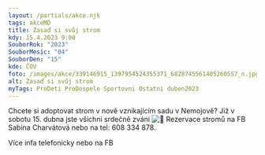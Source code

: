 ```yaml
---
layout: /partials/akce.njk
tags: akceMD
title: Zasaď si svůj strom
kdy: 15.4.2023 9:00
SouborRok: "2023"
SouborMesic: "04"
SouborDen: "15"
kde: ČOV
foto: /images/akce/339146915_1397954524355371_6828745561405260557_n.jpg
alt: Zasaď si svůj strom
myTags: ProDeti ProDospele Sportovni Ostatni duben2023
---
```

<!--StartFragment-->

Chcete si adoptovat strom v nově vznikajícím sadu v Nemojově? Již v sobotu 15. dubna jste všichni srdečně zváni ![🙂](https://static.xx.fbcdn.net/images/emoji.php/v9/t4c/1/16/1f642.png) Rezervace stromů na FB Sabina Charvátová nebo na tel: 608 334 878.



V﻿íce infa telefonicky nebo na FB